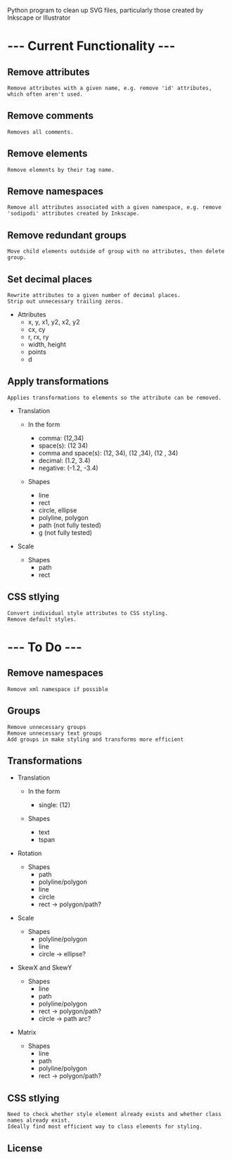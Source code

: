 Python program to clean up SVG files, particularly those created by Inkscape or Illustrator



# --- Current Functionality ---

## Remove attributes
	Remove attributes with a given name, e.g. remove 'id' attributes, which often aren't used.

## Remove comments
    Removes all comments.

## Remove elements
    Remove elements by their tag name.

## Remove namespaces
	Remove all attributes associated with a given namespace, e.g. remove 'sodipodi' attributes created by Inkscape.
	
## Remove redundant groups
	Move child elements outdside of group with no attributes, then delete group.

## Set decimal places
    Rewrite attributes to a given number of decimal places.
    Strip out unnecessary trailing zeros.
    
* Attributes
	- x, y, x1, y2, x2, y2
	- cx, cy
	- r, rx, ry
	- width, height
	- points
	- d

## Apply transformations
	Applies transformations to elements so the attribute can be removed.

* Translation
    - In the form
        - comma: (12,34)
        - space(s): (12 34)
        - comma and space(s): (12, 34), (12 ,34), (12 , 34)
        - decimal: (1.2, 3.4)
        - negative: (-1.2, -3.4)
        
    - Shapes
        - line
        - rect
        - circle, ellipse
        - polyline, polygon
        - path (not fully tested)
        - g (not fully tested)
        
* Scale
    - Shapes
        - path
        - rect

## CSS stlying
    Convert individual style attributes to CSS styling.
    Remove default styles.
    
# --- To Do ---

## Remove namespaces
	Remove xml namespace if possible
	
## Groups
	Remove unnecessary groups
	Remove unnecessary text groups
	Add groups in make styling and transforms more efficient

## Transformations

* Translation
    - In the form
        - single: (12)

    - Shapes
        - text
        - tspan
        
* Rotation
    - Shapes
        - path
        - polyline/polygon
        - line
        - circle
        - rect -> polygon/path?
        
* Scale
    - Shapes
        - polyline/polygon
        - line
        - circle -> ellipse?
        
* SkewX and SkewY
	- Shapes
		- line
		- path
		- polyline/polygon
		- rect -> polygon/path?
		- circle -> path arc?
		
* Matrix
	- Shapes
		- line
		- path
		- polyline/polygon
		- rect -> polygon/path?
            
## CSS stlying
	Need to check whether style element already exists and whether class names already exist.
    Ideally find most efficient way to class elements for styling.
    
## License

	
